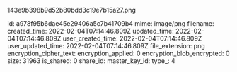 143e9b398b9d52b80bdd3c19e7b15a27.png

id: a978f95b6dae45e29406a5c7b41709b4
mime: image/png
filename: 
created_time: 2022-02-04T07:14:46.809Z
updated_time: 2022-02-04T07:14:46.809Z
user_created_time: 2022-02-04T07:14:46.809Z
user_updated_time: 2022-02-04T07:14:46.809Z
file_extension: png
encryption_cipher_text: 
encryption_applied: 0
encryption_blob_encrypted: 0
size: 31963
is_shared: 0
share_id: 
master_key_id: 
type_: 4